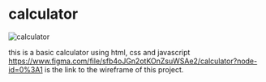 # calculator
![calculator](https://user-images.githubusercontent.com/78419084/178103729-71fbae73-bf20-434c-8566-42c317448218.JPG)

this is a basic calculator using html, css and javascript
https://www.figma.com/file/sfb4oJGn2otKOnZsuWSAe2/calculator?node-id=0%3A1 is the link to the wireframe of this project.
